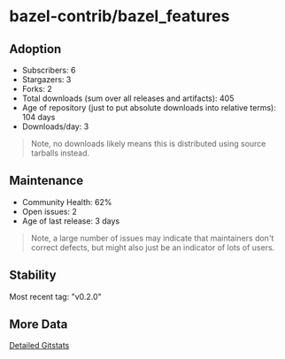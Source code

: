 # bazel-contrib/bazel_features

## Adoption

- Subscribers: 6
- Stargazers: 3
- Forks: 2
- Total downloads (sum over all releases and artifacts): 405
- Age of repository (just to put absolute downloads into relative terms): 104 days
- Downloads/day: 3

> Note, no downloads likely means this is distributed using source tarballs instead.

## Maintenance

- Community Health: 62%
- Open issues: 2
- Age of last release: 3 days

> Note, a large number of issues may indicate that maintainers don't correct defects, but might also
> just be an indicator of lots of users.

## Stability

Most recent tag: "v0.2.0"

## More Data

[Detailed Gitstats](/bazel-catalog/gitstats/bazel-contrib/bazel_features)

